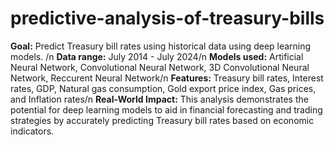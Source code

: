 # predictive-analysis-of-treasury-bills
**Goal:** Predict Treasury bill rates using historical data using deep learning models. /n
**Data range:** July 2014 - July 2024/n
**Models used:** Artificial Neural Network, Convolutional Neural Network, 3D Convolutional Neural Network, Reccurent Neural Network/n
**Features:** Treasury bill rates, Interest rates, GDP, Natural gas consumption, Gold export price index, Gas prices, and Inflation rates/n
**Real-World Impact:** This analysis demonstrates the potential for deep learning models to aid in financial forecasting and trading strategies by accurately predicting Treasury bill rates based on economic indicators.
